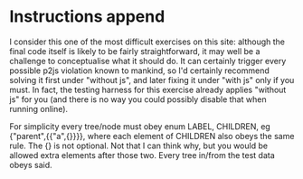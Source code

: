 # Instructions append

I consider this one of the most difficult exercises on this site: although the final code itself is 
likely to be fairly straightforward, it may well be a challenge to conceptualise what it should do.
It can certainly trigger every possible p2js violation known to mankind, so I'd certainly recommend
solving it first under "without js", and later fixing it under "with js" only if you must. In fact,
the testing harness for this exercise already applies "without js" for you (and there is no way you 
could possibly disable that when running online).

For simplicity every tree/node must obey enum LABEL, CHILDREN, eg {"parent",{{"a",{}}}}, where each
element of CHILDREN also obeys the same rule. The {} is not optional. Not that I can think why, but 
you would be allowed extra elements after those two. Every tree in/from the test data obeys said.


